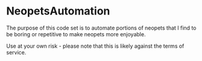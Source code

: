 # NeopetsAutomation

The purpose of this code set is to automate portions of neopets that I find to be boring or repetitive to make neopets more enjoyable.

Use at your own risk - please note that this is likely against the terms of service.
